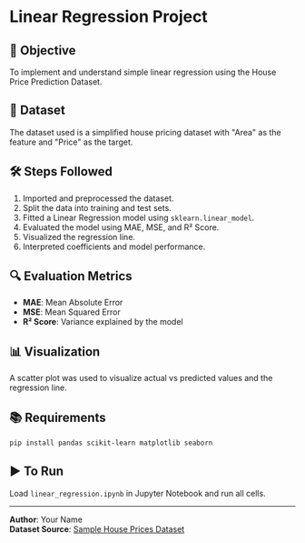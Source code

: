 
# Linear Regression Project

## 📌 Objective
To implement and understand simple linear regression using the House Price Prediction Dataset.

## 📁 Dataset
The dataset used is a simplified house pricing dataset with "Area" as the feature and "Price" as the target.

## 🛠️ Steps Followed
1. Imported and preprocessed the dataset.
2. Split the data into training and test sets.
3. Fitted a Linear Regression model using `sklearn.linear_model`.
4. Evaluated the model using MAE, MSE, and R² Score.
5. Visualized the regression line.
6. Interpreted coefficients and model performance.

## 🔍 Evaluation Metrics
- **MAE**: Mean Absolute Error
- **MSE**: Mean Squared Error
- **R² Score**: Variance explained by the model

## 📊 Visualization
A scatter plot was used to visualize actual vs predicted values and the regression line.

## 📚 Requirements
```bash
pip install pandas scikit-learn matplotlib seaborn
```

## ▶️ To Run
Load `linear_regression.ipynb` in Jupyter Notebook and run all cells.

---
**Author**: Your Name  
**Dataset Source**: [Sample House Prices Dataset](https://www.kaggle.com/datasets)  
